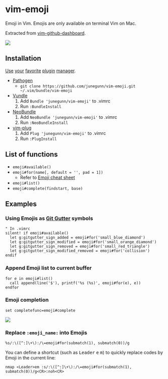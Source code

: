 vim-emoji
=========

Emoji in Vim. Emojis are only available on terminal Vim on Mac.

Extracted from
[vim-github-dashboard](https://github.com/junegunn/vim-github-dashboard).

![](https://raw.github.com/junegunn/i/master/emoji-sign.png)

Installation
------------

[Use](https://github.com/tpope/vim-pathogen)
[your](https://github.com/gmarik/vundle)
[favorite](https://github.com/junegunn/vim-plug)
[plugin](https://github.com/Shougo/neobundle.vim)
[manager](https://github.com/MarcWeber/vim-addon-manager).

- [Pathogen](https://github.com/tpope/vim-pathogen)
  - `git clone https://github.com/junegunn/vim-emoji.git ~/.vim/bundle/vim-emoji`
- [Vundle](https://github.com/gmarik/vundle)
  1. Add `Bundle 'junegunn/vim-emoji'` to .vimrc
  2. Run `:BundleInstall`
- [NeoBundle](https://github.com/Shougo/neobundle.vim)
  1. Add `NeoBundle 'junegunn/vim-emoji'` to .vimrc
  2. Run `:NeoBundleInstall`
- [vim-plug](https://github.com/junegunn/vim-plug)
  1. Add `Plug 'junegunn/vim-emoji'` to .vimrc
  2. Run `:PlugInstall`

List of functions
-----------------

- `emoji#available()`
- `emoji#for(name[, default = '', pad = 1])`
  - Refer to [Emoji cheat sheet](http://www.emoji-cheat-sheet.com)
- `emoji#list()`
- `emoji#complete(findstart, base)`

Examples
--------

### Using Emojis as [Git Gutter](https://github.com/airblade/vim-gitgutter) symbols

```vim
" In .vimrc
silent! if emoji#available()
  let g:gitgutter_sign_added = emoji#for('small_blue_diamond')
  let g:gitgutter_sign_modified = emoji#for('small_orange_diamond')
  let g:gitgutter_sign_removed = emoji#for('small_red_triangle')
  let g:gitgutter_sign_modified_removed = emoji#for('collision')
endif
```

### Append Emoji list to current buffer

```vim
for e in emoji#list()
  call append(line('$'), printf('%s (%s)', emoji#for(e), e))
endfor
```

### Emoji completion

```vim
set completefunc=emoji#complete
```

![](https://raw.github.com/junegunn/i/master/emoji-complete.gif)

### Replace `:emoji_name:` into Emojis

```vim
%s/:\([^:]\+\):/\=emoji#for(submatch(1), submatch(0))/g
```

You can define a shortcut (such as <kbd>Leader</kbd> <kbd>e</kbd> 
<kbd>m</kbd>) to quickly replace codes by Emoji in the current line:

```vim
nmap <Leader>em :s/:\([^:]\+\):/\=emoji#for(submatch(1), submatch(0))/g<CR>:noh<CR>
```
